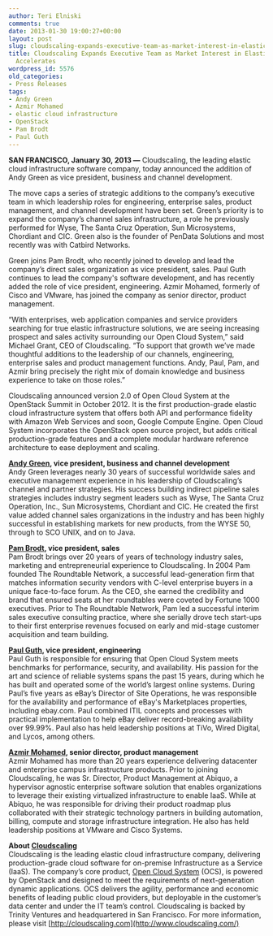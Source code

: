 ```yaml
---
author: Teri Elniski
comments: true
date: 2013-01-30 19:00:27+00:00
layout: post
slug: cloudscaling-expands-executive-team-as-market-interest-in-elastic-cloud-infrastructure-accelerates
title: Cloudscaling Expands Executive Team as Market Interest in Elastic Cloud Infrastructure
  Accelerates
wordpress_id: 5576
old_categories:
- Press Releases
tags:
- Andy Green
- Azmir Mohamed
- elastic cloud infrastructure
- OpenStack
- Pam Brodt
- Paul Guth
---
```


**SAN FRANCISCO, January 30, 2013 —** Cloudscaling, the leading elastic cloud infrastructure software company, today announced the addition of Andy Green as vice president, business and channel development.

The move caps a series of strategic additions to the company’s executive team in which leadership roles for engineering, enterprise sales, product management, and channel development have been set. Green’s priority is to expand the company’s channel sales infrastructure, a role he previously performed for Wyse, The Santa Cruz Operation, Sun Microsystems, Chordiant and CIC. Green also is the founder of PenData Solutions and most recently was with Catbird Networks.  
  
Green joins Pam Brodt, who recently joined to develop and lead the company’s direct sales organization as vice president, sales. Paul Guth continues to lead the company's software development, and has recently added the role of vice president, engineering. Azmir Mohamed, formerly of Cisco and VMware, has joined the company as senior director, product management.  
  
“With enterprises, web application companies and service providers searching for true elastic infrastructure solutions, we are seeing increasing prospect and sales activity surrounding our Open Cloud System,” said Michael Grant, CEO of Cloudscaling. “To support that growth we’ve made thoughtful additions to the leadership of our channels, engineering, enterprise sales and product management functions. Andy, Paul, Pam, and Azmir bring precisely the right mix of domain knowledge and business experience to take on those roles.”  
  
Cloudscaling announced version 2.0 of Open Cloud System at the OpenStack Summit in October 2012. It is the first production-grade elastic cloud infrastructure system that offers both API and performance fidelity with Amazon Web Services and soon, Google Compute Engine. Open Cloud System incorporates the OpenStack open source project, but adds critical production-grade features and a complete modular hardware reference architecture to ease deployment and scaling.  
  
**[Andy Green](http://cloudscaling.com/blog/author/andygreen/), vice president, business and channel development**  
Andy Green leverages nearly 30 years of successful worldwide sales and executive management experience in his leadership of Cloudscaling’s channel and partner strategies. His success building indirect pipeline sales strategies includes industry segment leaders such as Wyse, The Santa Cruz Operation, Inc., Sun Microsystems, Chordiant and CIC. He created the first value added channel sales organizations in the industry and has been highly successful in establishing markets for new products, from the WYSE 50, through to SCO UNIX, and on to Java.  
  
**[Pam Brodt](http://www.cloudscaling.com/blog/author/pambrodt/), vice president, sales**  
Pam Brodt brings over 20 years of years of technology industry sales, marketing and entrepreneurial experience to Cloudscaling. In 2004 Pam founded The Roundtable Network, a successful lead-generation firm that matches information security vendors with C-level enterprise buyers in a unique face-to-face forum. As the CEO, she earned the credibility and brand that ensured seats at her roundtables were coveted by Fortune 1000 executives. Prior to The Roundtable Network, Pam led a successful interim sales executive consulting practice, where she serially drove tech start-ups to their first enterprise revenues focused on early and mid-stage customer acquisition and team building.  
  
**[Paul Guth](http://www.cloudscaling.com/blog/author/paulguth/), vice president, engineering**  
Paul Guth is responsible for ensuring that Open Cloud System meets benchmarks for performance, security, and availability. His passion for the art and science of reliable systems spans the past 15 years, during which he has built and operated some of the world’s largest online systems. During Paul’s five years as eBay’s Director of Site Operations, he was responsible for the availability and performance of eBay's Marketplaces properties, including ebay.com. Paul combined ITIL concepts and processes with practical implementation to help eBay deliver record-breaking availability over 99.99%. Paul also has held leadership positions at TiVo, Wired Digital, and Lycos, among others.  
  
**[Azmir Mohamed](http://www.cloudscaling.com/blog/author/azmirmohamed/), senior director, product management**  
Azmir Mohamed has more than 20 years experience delivering datacenter and enterprise campus infrastructure products. Prior to joining Cloudscaling, he was Sr. Director, Product Management at Abiquo, a hypervisor agnostic enterprise software solution that enables organizations to leverage their existing virtualized infrastructure to enable IaaS. While at Abiquo, he was responsible for driving their product roadmap plus collaborated with their strategic technology partners in building automation, billing, compute and storage infrastructure integration. He also has held leadership positions at VMware and Cisco Systems.  
  
**About [Cloudscaling](http://cloudscaling.com)**  
Cloudscaling is the leading elastic cloud infrastructure company, delivering production-grade cloud software for on-premise Infrastructure as a Service (IaaS). The company’s core product, [Open Cloud System](http://www.cloudscaling.com/ocs-system-overview/) (OCS), is powered by OpenStack and designed to meet the requirements of next-generation dynamic applications. OCS delivers the agility, performance and economic benefits of leading public cloud providers, but deployable in the customer’s data center and under the IT team’s control. Cloudscaling is backed by Trinity Ventures and headquartered in San Francisco. For more information, please visit [http://cloudscaling.com](http://www.cloudscaling.com/)  
  
  


###
